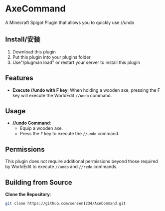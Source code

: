 # AxeCommand
A Minecraft Spigot Plugin that allows you to quickly use //undo

## Install/安装
1. Download this plugin <br>
2. Put this plugin into your plugins folder <br>
3. Use"/plugman load" or restart your server to install this plugin <br>

## Features

- **Execute //undo with F key**: When holding a wooden axe, pressing the F key will execute the WorldEdit `//undo` command.

## Usage

- **//undo Command**: 
  - Equip a wooden axe.
  - Press the `F` key to execute the `//undo` command.

## Permissions

This plugin does not require additional permissions beyond those required by WorldEdit to execute `//undo` and `//redo` commands.



## Building from Source

 **Clone the Repository**: 
   ```bash
   git clone https://github.com/sensen1234/AxeCommand.git
